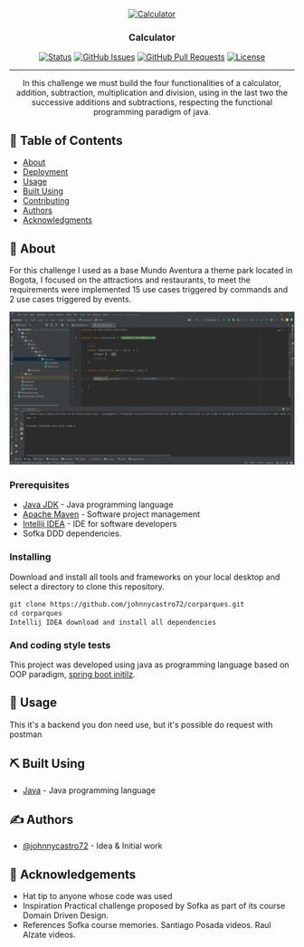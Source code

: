 <p align="center">
  <a title="Walrick (Erick Ribeiro), CC BY-SA 3.0  <http://creativecommons.org/licenses/by-sa/3.0/>, via Wikimedia Commons" href="https://upload.wikimedia.org/wikipedia/commons/5/55/Calculadora.png"><img width="256" alt="Calculator" src="https://upload.wikimedia.org/wikipedia/commons/5/55/Calculadora.png"></a>
</p>

<h3 align="center">Calculator</h3>

<div align="center">

[![Status](https://img.shields.io/badge/status-active-success.svg)]()
[![GitHub Issues](https://img.shields.io/github/issues/kylelobo/The-Documentation-Compendium.svg)](https://github.com/kylelobo/The-Documentation-Compendium/issues)
[![GitHub Pull Requests](https://img.shields.io/github/issues-pr/kylelobo/The-Documentation-Compendium.svg)](https://github.com/kylelobo/The-Documentation-Compendium/pulls)
[![License](https://img.shields.io/badge/license-MIT-blue.svg)](/LICENSE)

</div>

---

<p align="center">In this challenge we must build the four functionalities of a calculator, addition, subtraction, multiplication and division, using in the last two the successive additions and subtractions, respecting the functional programming paradigm of java.
    <br> 
</p>

## 📝 Table of Contents

- [About](#about)
- [Deployment](#deployment)
- [Usage](#usage)
- [Built Using](#built_using)
- [Contributing](../CONTRIBUTING.md)
- [Authors](#authors)
- [Acknowledgments](#acknowledgement)

## 🧐 About <a name = "about"></a>

For this challenge I used as a base Mundo Aventura a theme park located in Bogota, I focused on the attractions and restaurants, to meet the requirements were implemented
15 use cases triggered by commands and 2 use cases triggered by events.

<img width="1024" alt="Calculator" src="https://github.com/johnnycastro72/calculator/blob/main/Sum%20Function.png">

### Prerequisites

- [Java JDK](https://www.oracle.com/java/technologies/downloads/#java11) - Java programming language
- [Apache Maven](https://maven.apache.org/download.cgi) - Software project management
- [Intellij IDEA](https://www.jetbrains.com/idea/download/#section=windows) - IDE for software developers
- Sofka DDD dependencies.

### Installing

Download and install all tools and frameworks on your local desktop and select a directory to clone this repository.

```
git clone https://github.com/johnnycastro72/corparques.git
cd corparques
Intellij IDEA download and install all dependencies
```

### And coding style tests

This project was developed using java as programming language based on OOP paradigm, [spring boot initilz](https://start.spring.io/).

## 🎈 Usage <a name="usage"></a>

This it's a backend you don need use, but it's possible do request with postman


## ⛏️ Built Using <a name = "built_using"></a>


- [Java](https://www.java.com/en/) - Java programming language

## ✍️ Authors <a name = "authors"></a>

- [@johnnycastro72](https://github.com/johnnycastro72) - Idea & Initial work

## 🎉 Acknowledgements <a name = "acknowledgement"></a>

- Hat tip to anyone whose code was used
- Inspiration
  Practical challenge proposed by Sofka as part of its course Domain Driven Design.
- References
  Sofka course memories.
  Santiago Posada videos.
  Raul Alzate videos.
